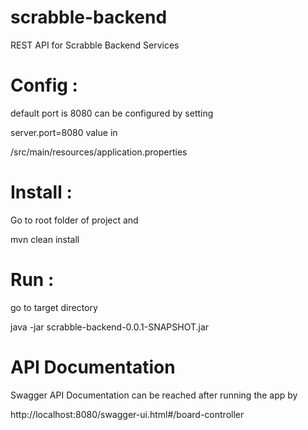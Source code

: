 # scrabble-backend


REST API for Scrabble Backend Services


# Config :

default port is 8080 can be configured by setting

server.port=8080 value in

/src/main/resources/application.properties



# Install : 

Go to root folder of project and

mvn clean install



# Run :

go to target directory

java -jar scrabble-backend-0.0.1-SNAPSHOT.jar

# API Documentation 

Swagger API Documentation can be reached after running the app by

http://localhost:8080/swagger-ui.html#/board-controller

